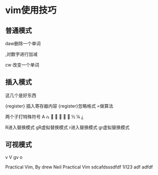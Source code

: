 # vim使用技巧

## 普通模式

daw删除一个单词

<C-a>,<C-x>对数字进行加减

cw 改变一个单词

## 插入模式

<C-o> <C-h> <C-w> <C-u> 这几个是好东西

<C-r>{register} 插入寄存器内容
<C-r><C-p>{register}忽略格式
<C-r>=做算法

<C-v> <C-k> 两个子打特殊符号
A ሴ      ½ ¼ ¿


R进入替换模式 gR虚拟替换模式
r进入替换模式 gr虚拟替换模式

## 可视模式

v V <C-v> gv o

Practical Vim, By drew Neil Practical Vim
sdcafdsssdfdf 1i123 adf adfdf 

